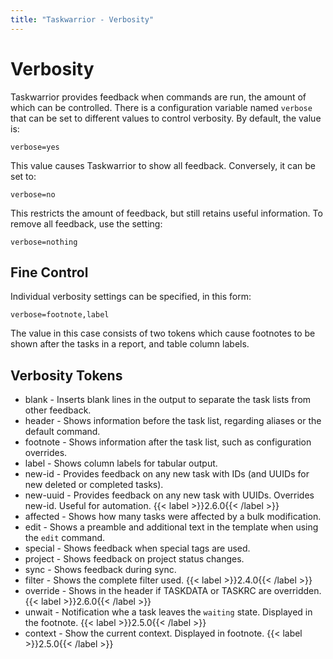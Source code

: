 ```yaml
---
title: "Taskwarrior - Verbosity"
---
```


# Verbosity

Taskwarrior provides feedback when commands are run, the amount of which can be controlled.
There is a configuration variable named `verbose` that can be set to different values to control verbosity.
By default, the value is:

    verbose=yes

This value causes Taskwarrior to show all feedback.
Conversely, it can be set to:

    verbose=no

This restricts the amount of feedback, but still retains useful information.
To remove all feedback, use the setting:

    verbose=nothing

## Fine Control

Individual verbosity settings can be specified, in this form:

    verbose=footnote,label

The value in this case consists of two tokens which cause footnotes to be shown after the tasks in a report, and table column labels.

## Verbosity Tokens

* blank      - Inserts blank lines in the output to separate the task lists from other feedback.
* header     - Shows information before the task list, regarding aliases or the default command.
* footnote   - Shows information after the task list, such as configuration overrides.
* label      - Shows column labels for tabular output.
* new-id     - Provides feedback on any new task with IDs (and UUIDs for new deleted or completed tasks).
* new-uuid   - Provides feedback on any new task with UUIDs. Overrides new-id. Useful for automation. {{< label >}}2.6.0{{< /label >}}
* affected   - Shows how many tasks were affected by a bulk modification.
* edit       - Shows a preamble and additional text in the template when using the `edit` command.
* special    - Shows feedback when special tags are used.
* project    - Shows feedback on project status changes.
* sync       - Shows feedback during sync.
* filter     - Shows the complete filter used. {{< label >}}2.4.0{{< /label >}}
* override   - Shows in the header if TASKDATA or TASKRC are overridden. {{< label >}}2.6.0{{< /label >}}
* unwait     - Notification whe a task leaves the `waiting` state. Displayed in the footnote. {{< label >}}2.5.0{{< /label >}}
* context    - Show the current context. Displayed in footnote. {{< label >}}2.5.0{{< /label >}}
